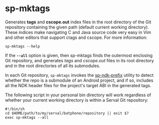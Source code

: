 sp-mktags
=========

Generates **tags** and **cscope.out** index files in the root directory of the
Git repository containing the given path (default current working directory).
These indices make navigating C and Java source code very easy in Vim and other
editors that support ctags and cscope.  For more information:

    sp-mktags --help

If the **`--all`** option is given, then sp-mktags finds the outermost
enclosing Git repository, and generates *tags* and *cscope.out* files in its
root directory and in the root directories of all its submodules.

In each Git repository, `sp-mktags` invokes the [sp-ndk-prefix](./sp-ndk-prefix.md)
utility to detect whether the repo is a submodule of an Android project, and
if so, includes all the NDK header files for the project's target ABI in the
generated tags.

The following script in your personal bin directory will work regardless of
whether your current working directory is within a Serval Git repository:

    #!/bin/sh
    cd $HOME/path/to/my/serval/batphone/repository || exit $?
    exec sp-mktags --all
